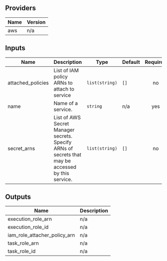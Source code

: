 ## Providers

| Name | Version |
|------|---------|
| aws | n/a |

## Inputs

| Name | Description | Type | Default | Required |
|------|-------------|------|---------|:-----:|
| attached\_policies | List of IAM policy ARNs to attach to service | `list(string)` | `[]` | no |
| name | Name of a service. | `string` | n/a | yes |
| secret\_arns | List of AWS Secret Manager secrets. Specify ARNs of secrets that may be accessed by this service. | `list(string)` | `[]` | no |

## Outputs

| Name | Description |
|------|-------------|
| execution\_role\_arn | n/a |
| execution\_role\_id | n/a |
| iam\_role\_attacher\_policy\_arn | n/a |
| task\_role\_arn | n/a |
| task\_role\_id | n/a |

